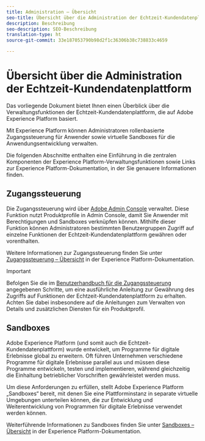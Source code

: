 ```yaml
---
title: Administration – Übersicht
seo-title: Übersicht über die Administration der Echtzeit-Kundendatenplattform
description: Beschreibung
seo-description: SEO-Beschreibung
translation-type: ht
source-git-commit: 33e187053790b98d2f1c36306b38c738833c4659

---
```



# Übersicht über die Administration der Echtzeit-Kundendatenplattform

Das vorliegende Dokument bietet Ihnen einen Überblick über die Verwaltungsfunktionen der Echtzeit-Kundendatenplattform, die auf Adobe Experience Platform basiert.

Mit Experience Platform können Administratoren rollenbasierte Zugangssteuerung für Anwender sowie virtuelle Sandboxes für die Anwendungsentwicklung verwalten.

Die folgenden Abschnitte enthalten eine Einführung in die zentralen Komponenten der Experience Platform-Verwaltungsfunktionen sowie Links zur Experience Platform-Dokumentation, in der Sie genauere Informationen finden.

## Zugangssteuerung

Die Zugangssteuerung wird über [Adobe Admin Console](http://adminconsole.adobe.com) verwaltet. Diese Funktion nutzt Produktprofile in Admin Console, damit Sie Anwender mit Berechtigungen und Sandboxes verknüpfen können. Mithilfe dieser Funktion können Administratoren bestimmten Benutzergruppen Zugriff auf einzelne Funktionen der Echtzeit-Kundendatenplattform gewähren oder vorenthalten.

Weitere Informationen zur Zugangssteuerung finden Sie unter [Zugangssteuerung – Übersicht](https://www.adobe.io/apis/experienceplatform/home/permissions-and-sandboxes/permissions-and-sandboxes.html#!api-specification/markdown/narrative/technical_overview/access-control/access-control-overview.md) in der Experience Platform-Dokumentation.

>[!IMPORTANT]
>Befolgen Sie die im [Benutzerhandbuch für die Zugangssteuerung](https://www.adobe.io/apis/experienceplatform/home/permissions-and-sandboxes/permissions-and-sandboxes.html#!api-specification/markdown/narrative/technical_overview/access-control/access-control-user-guide.md) angegebenen Schritte, um eine ausführliche Anleitung zur Gewährung des Zugriffs auf Funktionen der Echtzeit-Kundendatenplattform zu erhalten. Achten Sie dabei insbesondere auf die Anleitungen zum Verwalten von Details und zusätzlichen Diensten für ein Produktprofil.

## Sandboxes

Adobe Experience Platform (und somit auch die Echtzeit-Kundendatenplattform) wurde entwickelt, um Programme für digitale Erlebnisse global zu erweitern. Oft führen Unternehmen verschiedene Programme für digitale Erlebnisse parallel aus und müssen diese Programme entwickeln, testen und implementieren, während gleichzeitig die Einhaltung betrieblicher Vorschriften gewährleistet werden muss.

Um diese Anforderungen zu erfüllen, stellt Adobe Experience Platform „Sandboxes“ bereit, mit denen Sie eine Plattforminstanz in separate virtuelle Umgebungen unterteilen können, die zur Entwicklung und Weiterentwicklung von Programmen für digitale Erlebnisse verwendet werden können.

Weiterführende Informationen zu Sandboxes finden Sie unter [Sandboxes – Übersicht](https://www.adobe.io/apis/experienceplatform/home/permissions-and-sandboxes/permissions-and-sandboxes.html#!api-specification/markdown/narrative/technical_overview/sandboxes/sandboxes-overview.md) in der Experience Platform-Dokumentation.